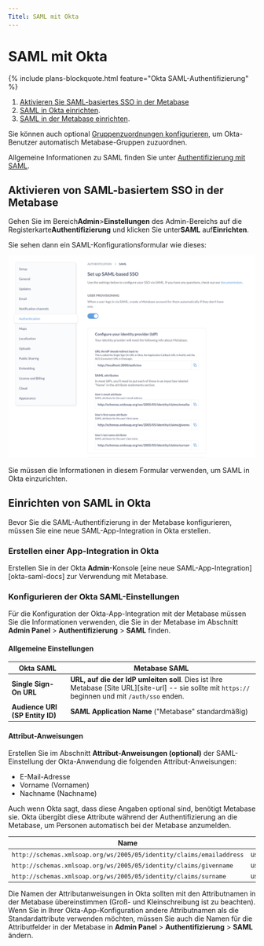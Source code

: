 ```yaml
---
Titel: SAML mit Okta
---
```



# SAML mit Okta


{% include plans-blockquote.html feature="Okta SAML-Authentifizierung" %}


1. [Aktivieren Sie SAML-basiertes SSO in der Metabase](#turn-on-saml-based-sso-in-metabase)
2. [SAML in Okta einrichten](#set-up-saml-in-okta).
3. [SAML in der Metabase einrichten](#set-up-saml-in-metabase).


Sie können auch optional [Gruppenzuordnungen konfigurieren](#configure-group-mappings), um Okta-Benutzer automatisch Metabase-Gruppen zuzuordnen.


Allgemeine Informationen zu SAML finden Sie unter [Authentifizierung mit SAML](./authenticating-with-saml.md).


## Aktivieren von SAML-basiertem SSO in der Metabase


Gehen Sie im Bereich**Admin**>**Einstellungen** des Admin-Bereichs auf die Registerkarte**Authentifizierung** und klicken Sie unter**SAML** auf**Einrichten**.


Sie sehen dann ein SAML-Konfigurationsformular wie dieses:


![SAML-Formular](images/saml-form.png)


Sie müssen die Informationen in diesem Formular verwenden, um SAML in Okta einzurichten.


## Einrichten von SAML in Okta


Bevor Sie die SAML-Authentifizierung in der Metabase konfigurieren, müssen Sie eine neue SAML-App-Integration in Okta erstellen.


### Erstellen einer App-Integration in Okta


Erstellen Sie in der Okta **Admin**-Konsole [eine neue SAML-App-Integration][okta-saml-docs] zur Verwendung mit Metabase.


### Konfigurieren der Okta SAML-Einstellungen


Für die Konfiguration der Okta-App-Integration mit der Metabase müssen Sie die Informationen verwenden, die Sie in der Metabase im Abschnitt **Admin Panel** > **Authentifizierung** > **SAML** finden.


#### Allgemeine Einstellungen


| Okta SAML | Metabase SAML |
| ------------------------------- | ------------------------------------------------------------------------------------------------------------------------------------------- |
| **Single Sign-On URL** | **URL, auf die der IdP umleiten soll**. Dies ist Ihre Metabase [Site URL][site-url] -- sie sollte mit `https://` beginnen und mit `/auth/sso` enden. |
| **Audience URI (SP Entity ID)** | **SAML Application Name** ("Metabase" standardmäßig) |


#### Attribut-Anweisungen


Erstellen Sie im Abschnitt **Attribut-Anweisungen (optional)** der SAML-Einstellung der Okta-Anwendung die folgenden Attribut-Anweisungen:


- E-Mail-Adresse
- Vorname (Vornamen)
- Nachname (Nachname)


Auch wenn Okta sagt, dass diese Angaben optional sind, benötigt Metabase sie. Okta übergibt diese Attribute während der Authentifizierung an die Metabase, um Personen automatisch bei der Metabase anzumelden.


| Name | Wert |
| -------------------------------------------------------------------- | -------------- |
| `http://schemas.xmlsoap.org/ws/2005/05/identity/claims/emailaddress` | user.email |
| `http://schemas.xmlsoap.org/ws/2005/05/identity/claims/givenname` | user.firstName |
| `http://schemas.xmlsoap.org/ws/2005/05/identity/claims/surname` | user.lastName |


Die Namen der Attributanweisungen in Okta sollten mit den Attributnamen in der Metabase übereinstimmen (Groß- und Kleinschreibung ist zu beachten). Wenn Sie in Ihrer Okta-App-Konfiguration andere Attributnamen als die Standardattribute verwenden möchten, müssen Sie auch die Namen für die Attributfelder in der Metabase in **Admin Panel** > **Authentifizierung** > **SAML** ändern.
